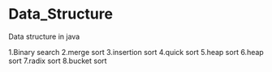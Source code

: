 # Data_Structure
Data structure in java 

1.Binary search 
2.merge sort 
3.insertion sort
4.quick sort 
5.heap sort 
6.heap sort 
7.radix sort 
8.bucket sort 



